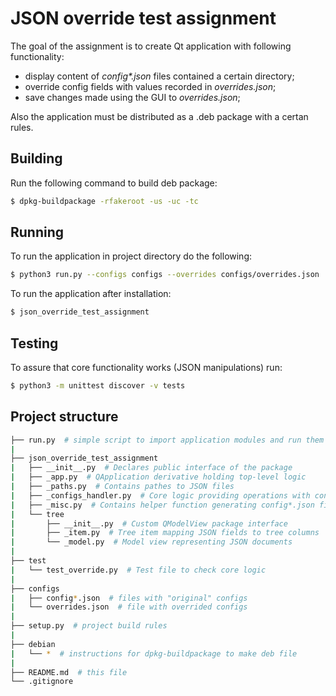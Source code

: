 # JSON override test assignment

The goal of the assignment is to create Qt application with following functionality:

- display content of _config*.json_ files contained a certain directory;
- override config fields with values recorded in _overrides.json_;
- save changes made using the GUI to _overrides.json_;

Also the application must be distributed as a .deb package with a certan rules.


## Building

Run the following command to build deb package:
```bash
$ dpkg-buildpackage -rfakeroot -us -uc -tc
```


## Running

To run the application in project directory do the following:
``` bash
$ python3 run.py --configs configs --overrides configs/overrides.json
```

To run the application after installation:
```bash
$ json_override_test_assignment
```


## Testing

To assure that core functionality works (JSON manipulations) run:

``` bash
$ python3 -m unittest discover -v tests
```



## Project structure

``` bash
├── run.py  # simple script to import application modules and run them
|
├── json_override_test_assignment
|   ├── __init__.py  # Declares public interface of the package
|   ├── _app.py  # QApplication derivative holding top-level logic
|   ├── _paths.py  # Contains pathes to JSON files
|   ├── _configs_handler.py  # Core logic providing operations with configs
|   ├── _misc.py  # Contains helper function generating config*.json files
|   └── tree
|       ├── __init__.py  # Custom QModelView package interface
|       ├── _item.py  # Tree item mapping JSON fields to tree columns
|       └── _model.py  # Model view representing JSON documents
|
├── test
|   └── test_override.py  # Test file to check core logic
|
├── configs
|   ├── config*.json  # files with "original" configs
|   └── overrides.json  # file with overrided configs
|
├── setup.py  # project build rules
|
├── debian
|   └── *  # instructions for dpkg-buildpackage to make deb file
|
├── README.md  # this file
└── .gitignore
```
